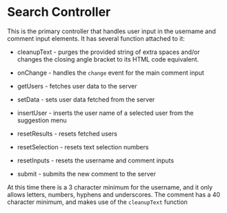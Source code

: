 # Search Controller

This is the primary controller that handles user input in the username and comment input elements. It has several function attached to it:

- cleanupText - purges the provided string of extra spaces and/or changes the closing angle bracket to its HTML code equivalent.

- onChange - handles the `change` event for the main comment input

- getUsers - fetches user data to the server

- setData - sets user data fetched from the server

- insertUser - inserts the user name of a selected user from the suggestion menu

- resetResults - resets fetched users

- resetSelection - resets text selection numbers

- resetInputs - resets the username and comment inputs

- submit - submits the new comment to the server

At this time there is a 3 character minimum for the username, and it only allows letters, numbers, hyphens and underscores. The comment has a 40 character minimum, and makes use of the `cleanupText` function
